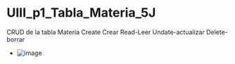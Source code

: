 # UIII_p1_Tabla_Materia_5J
CRUD de la tabla Materia Create Crear Read-Leer Undate-actualizar Delete-borrar
- ![image](https://github.com/user-attachments/assets/8d8eaf46-21d3-4463-a816-32eb96b1617b)
